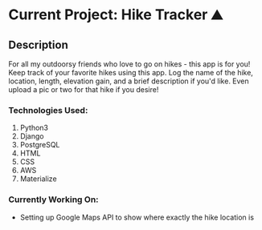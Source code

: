 # Current Project: Hike Tracker :mountain:

## Description
For all my outdoorsy friends who love to go on hikes - this app is for you! Keep track of your favorite hikes using this app. Log the name of the hike, location, length, elevation gain, and a brief description if you'd like. Even upload a pic or two for that hike if you desire!

### Technologies Used:
1. Python3
2. Django
3. PostgreSQL
4. HTML
5. CSS
6. AWS
7. Materialize

### Currently Working On:
- Setting up Google Maps API to show where exactly the hike location is